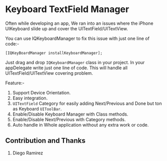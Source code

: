 Keyboard TextField Manager
==========================

Often while developing an app, We ran into an issues where the iPhone UIKeyboard slide up and cover the UITextField/UITextView.

You can use IQKeyboardManager to fix this issue with just one line of code:-

    [IQKeyBoardManager installKeyboardManager];


Just drag and drop `IQKeyboardManager` class in your project. In your appDelegate write just one line of code. This will handle all UITextField/UITextView covering problem.


Feature:-

1. Support Device Orientation.
2. Easy integration.
3. `UITextField` Category for easily adding Next/Previous and Done but ton as Keyboard `UIToolBar`.
4. Enable/Disable Keyboard Manager with Class methods.
5. Enable/Disable Next/Previous with Category methods.
6. Auto handle in Whole application without any extra work or code.

Contribution and Thanks
-----------------------
1) Diego Ramirez

                                   